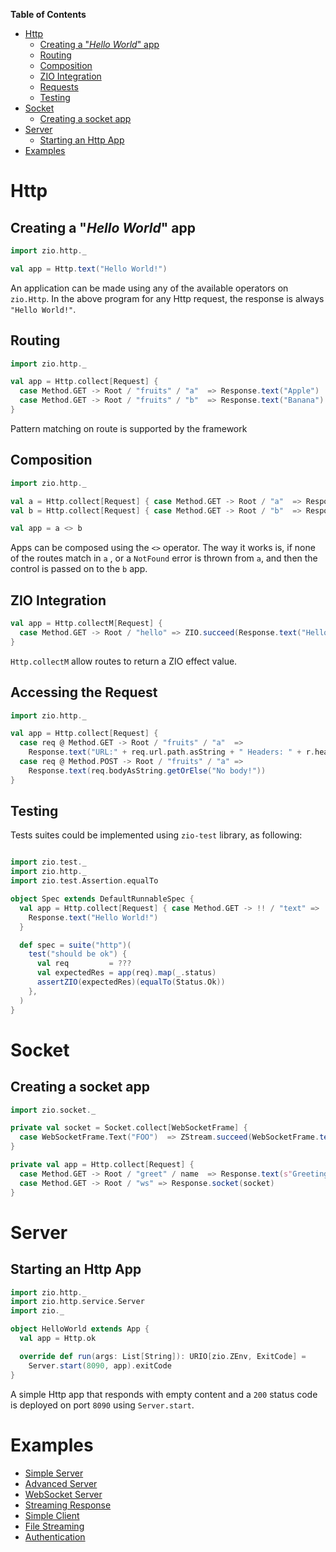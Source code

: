 **Table of Contents**

- [Http](#http)
  - [Creating a "_Hello World_" app](#creating-a-hello-world-app)
  - [Routing](#routing)
  - [Composition](#composition)
  - [ZIO Integration](#zio-integration)
  - [Requests](#accessing-the-request)
  - [Testing](#testing)
- [Socket](#socket)
  - [Creating a socket app](#creating-a-socket-app)
- [Server](#server)
  - [Starting an Http App](#starting-an-http-app)
- [Examples](#examples)

# Http

## Creating a "_Hello World_" app

```scala
import zio.http._

val app = Http.text("Hello World!")
```

An application can be made using any of the available operators on `zio.Http`. In the above program for any Http request, the response is always `"Hello World!"`.

## Routing

```scala
import zio.http._

val app = Http.collect[Request] {
  case Method.GET -> Root / "fruits" / "a"  => Response.text("Apple")
  case Method.GET -> Root / "fruits" / "b"  => Response.text("Banana")
}
```

Pattern matching on route is supported by the framework

## Composition

```scala
import zio.http._

val a = Http.collect[Request] { case Method.GET -> Root / "a"  => Response.ok }
val b = Http.collect[Request] { case Method.GET -> Root / "b"  => Response.ok }

val app = a <> b
```

Apps can be composed using the `<>` operator. The way it works is, if none of the routes match in `a` , or a `NotFound` error is thrown from `a`, and then the control is passed on to the `b` app.

## ZIO Integration

```scala
val app = Http.collectM[Request] {
  case Method.GET -> Root / "hello" => ZIO.succeed(Response.text("Hello World"))
}
```

`Http.collectM` allow routes to return a ZIO effect value.

## Accessing the Request

```scala
import zio.http._

val app = Http.collect[Request] {
  case req @ Method.GET -> Root / "fruits" / "a"  =>
    Response.text("URL:" + req.url.path.asString + " Headers: " + r.headers)
  case req @ Method.POST -> Root / "fruits" / "a" =>
    Response.text(req.bodyAsString.getOrElse("No body!"))
}
```

## Testing

Tests suites could be implemented using `zio-test` library, as following:

```scala

import zio.test._
import zio.http._
import zio.test.Assertion.equalTo

object Spec extends DefaultRunnableSpec {
  val app = Http.collect[Request] { case Method.GET -> !! / "text" =>
    Response.text("Hello World!")
  }

  def spec = suite("http")(
    test("should be ok") {
      val req         = ???
      val expectedRes = app(req).map(_.status)
      assertZIO(expectedRes)(equalTo(Status.Ok))
    },
  )
}
```

# Socket

## Creating a socket app

```scala
import zio.socket._

private val socket = Socket.collect[WebSocketFrame] {
  case WebSocketFrame.Text("FOO")  => ZStream.succeed(WebSocketFrame.text("BAR"))
}

private val app = Http.collect[Request] {
  case Method.GET -> Root / "greet" / name  => Response.text(s"Greetings {$name}!")
  case Method.GET -> Root / "ws" => Response.socket(socket)
}
```

# Server

## Starting an Http App

```scala
import zio.http._
import zio.http.service.Server
import zio._

object HelloWorld extends App {
  val app = Http.ok

  override def run(args: List[String]): URIO[zio.ZEnv, ExitCode] =
    Server.start(8090, app).exitCode
}
```

A simple Http app that responds with empty content and a `200` status code is deployed on port `8090` using `Server.start`.

# Examples

- [Simple Server](https://github.com/zio/zio-http/blob/main/example/src/main/scala/HelloWorld.scala)
- [Advanced Server](https://github.com/zio/zio-http/blob/main/example/src/main/scala/HelloWorldAdvanced.scala)
- [WebSocket Server](https://github.com/zio/zio-http/blob/main/example/src/main/scala/SocketEchoServer.scala)
- [Streaming Response](https://github.com/zio/zio-http/blob/main/example/src/main/scala/StreamingResponse.scala)
- [Simple Client](https://github.com/zio/zio-http/blob/main/example/src/main/scala/SimpleClient.scala)
- [File Streaming](https://github.com/zio/zio-http/blob/main/example/src/main/scala/FileStreaming.scala)
- [Authentication](https://github.com/zio/zio-http/blob/main/example/src/main/scala/Authentication.scala)
